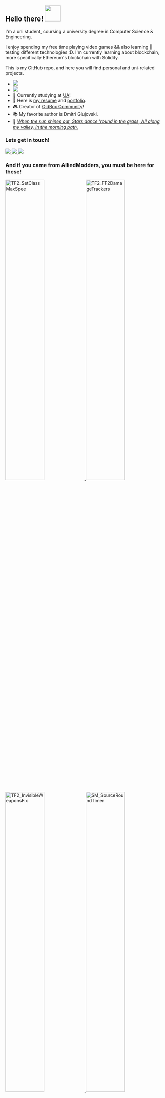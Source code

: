 ## Hello there! <img width="50px" src="https://github.githubassets.com/images/mona-loading-dark.gif" />


I'm a uni student, coursing a university degree in Computer Science & Engineering.


I enjoy spending my free time playing video games && also learning || testing different technologies :D. I'm currently learning about blockchain, more specifically Ethereum's blockchain with Solidity.

This is my GitHub repo, and here you will find personal and uni-related projects.

- ![](https://komarev.com/ghpvc/?username=Frenzoid&color=684dac )
- <a href="https://www.codewars.com/users/Frenzoid">
    <img src="https://www.codewars.com/users/Frenzoid/badges/micro" />
  </a>
- 📖 Currently studying at [UA][uni]!
- 📜 Here is [my resume][website] and [portfolio][portfolio].
- 🎮 Creator of [OldBox Community][ob]!
- 📚 My favorite author is Dmitri Glujovski.
- 🎼 <i><a href="https://www.youtube.com/watch?v=Ko0Wetm2_So">
        When the sun shines out,
        Stars dance 'round in the grass,
        All along my valley,
        In the morning path.
        </a></i>


### Lets get in touch!

<a href="mailto:frenzoid@pm.me">
    <img src="https://img.shields.io/badge/-frenzoid@pm.me-253163?style=flat-square&logo=protonmail&logoColor=white" />
</a>
<a href="https://www.linkedin.com/in/elvimihai/">
    <img src="https://img.shields.io/badge/-Elvi_Mihai_Sabau-blue?style=flat-square&logo=Linkedin&logoColor=white" />
</a>
<a href="https://steamcommunity.com/id/MrFren">
    <img src="https://img.shields.io/badge/-MrFrenzoid-1b2838?style=flat-square&logo=Steam&logoColor=white" />
</a>

### And if you came from AlliedModders, you must be here for these!
<div>
    <a href="https://github.com/Frenzoid/TF2_SetClassMaxSpeed">
        <img width="49%" alt="TF2_SetClassMaxSpee" src="https://github-readme-stats.vercel.app/api/pin?username=Frenzoid&repo=TF2_SetClassMaxSpeed&hide_border=true&theme=react"/>
    </a>
    <a href="https://github.com/Frenzoid/TF2_FF2DamageTracker">
        <img width="49%" alt="TF2_FF2DamageTrackers" src="https://github-readme-stats.vercel.app/api/pin?username=Frenzoid&repo=TF2_FF2DamageTracker&hide_border=true&theme=react" />
    </a>
    <a href="https://github.com/Frenzoid/TF2_InvisibleWeaponsFix">
        <img width="49%" alt="TF2_InvisibleWeaponsFix" src="https://github-readme-stats.vercel.app/api/pin?username=Frenzoid&repo=TF2_InvisibleWeaponsFix&hide_border=true&theme=react" />
    </a>
    <a href="https://github.com/Frenzoid/SM_SourceRoundTimer">
        <img width="49%" alt="SM_SourceRoundTimer" src="https://github-readme-stats.vercel.app/api/pin?username=Frenzoid&repo=SM_SourceRoundTimer&hide_border=true&theme=algolia"/>
    </a>
</div>


[uni]: https://www.ua.es/en/index.html
[website]: https://frenzoid.dev/
[portfolio]: https://frenzoid.dev/portfolio.html
[ob]: https://oldbox.cloud/
